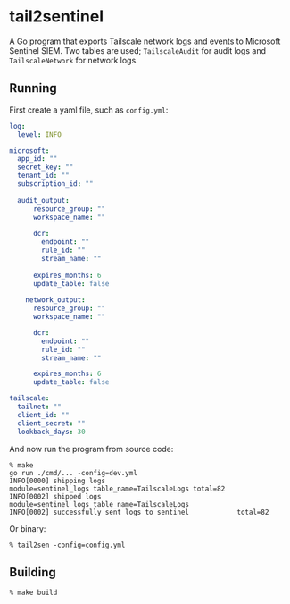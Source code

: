 # tail2sentinel

A Go program that exports Tailscale network logs and events to Microsoft Sentinel SIEM.
Two tables are used; `TailscaleAudit` for audit logs and `TailscaleNetwork` for network logs.

## Running

First create a yaml file, such as `config.yml`:
```yaml
log:
  level: INFO

microsoft:
  app_id: ""
  secret_key: ""
  tenant_id: ""
  subscription_id: ""
  
  audit_output:
      resource_group: ""
      workspace_name: ""
    
      dcr:
        endpoint: ""
        rule_id: ""
        stream_name: ""
    
      expires_months: 6
      update_table: false
      
    network_output:
      resource_group: ""
      workspace_name: ""

      dcr:
        endpoint: ""
        rule_id: ""
        stream_name: ""

      expires_months: 6
      update_table: false

tailscale:
  tailnet: ""
  client_id: ""
  client_secret: ""
  lookback_days: 30
```

And now run the program from source code:
```shell
% make
go run ./cmd/... -config=dev.yml
INFO[0000] shipping logs                                 module=sentinel_logs table_name=TailscaleLogs total=82
INFO[0002] shipped logs                                  module=sentinel_logs table_name=TailscaleLogs
INFO[0002] successfully sent logs to sentinel            total=82
```

Or binary:
```shell
% tail2sen -config=config.yml
```

## Building

```shell
% make build
```
